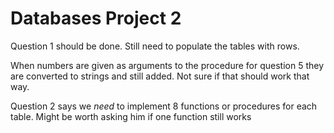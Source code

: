 # Databases Project 2

Question 1 should be done. Still need to populate the tables with rows.

When numbers are given as arguments to the procedure for question 5 they are converted to strings and still added. Not sure if
that should work that way.

Question 2 says we *need* to implement 8 functions or procedures for each table. Might be worth asking him if one function still
works
